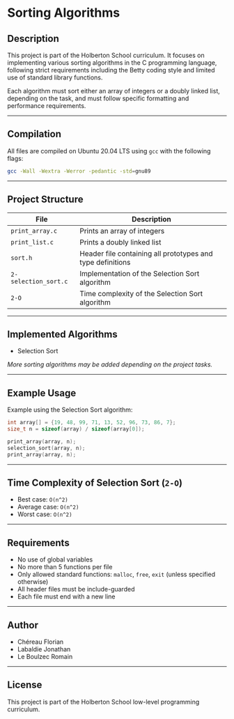 # Sorting Algorithms

## Description

This project is part of the Holberton School curriculum. It focuses on implementing various sorting algorithms in the C programming language, following strict requirements including the Betty coding style and limited use of standard library functions.

Each algorithm must sort either an array of integers or a doubly linked list, depending on the task, and must follow specific formatting and performance requirements.

---

## Compilation

All files are compiled on Ubuntu 20.04 LTS using `gcc` with the following flags:

```bash
gcc -Wall -Wextra -Werror -pedantic -std=gnu89
```

---

## Project Structure

| File | Description |
|------|-------------|
| `print_array.c` | Prints an array of integers |
| `print_list.c` | Prints a doubly linked list |
| `sort.h` | Header file containing all prototypes and type definitions |
| `2-selection_sort.c` | Implementation of the Selection Sort algorithm |
| `2-O` | Time complexity of the Selection Sort algorithm |

---

## Implemented Algorithms

- Selection Sort

*More sorting algorithms may be added depending on the project tasks.*

---

## Example Usage

Example using the Selection Sort algorithm:

```c
int array[] = {19, 48, 99, 71, 13, 52, 96, 73, 86, 7};
size_t n = sizeof(array) / sizeof(array[0]);

print_array(array, n);
selection_sort(array, n);
print_array(array, n);
```

---

## Time Complexity of Selection Sort (`2-O`)

- Best case: `O(n^2)`
- Average case: `O(n^2)`
- Worst case: `O(n^2)`

---

## Requirements

- No use of global variables
- No more than 5 functions per file
- Only allowed standard functions: `malloc`, `free`, `exit` (unless specified otherwise)
- All header files must be include-guarded
- Each file must end with a new line

---

## Author

- Chéreau Florian
- Labaldie Jonathan
- Le Boulzec Romain

---

## License

This project is part of the Holberton School low-level programming curriculum.

